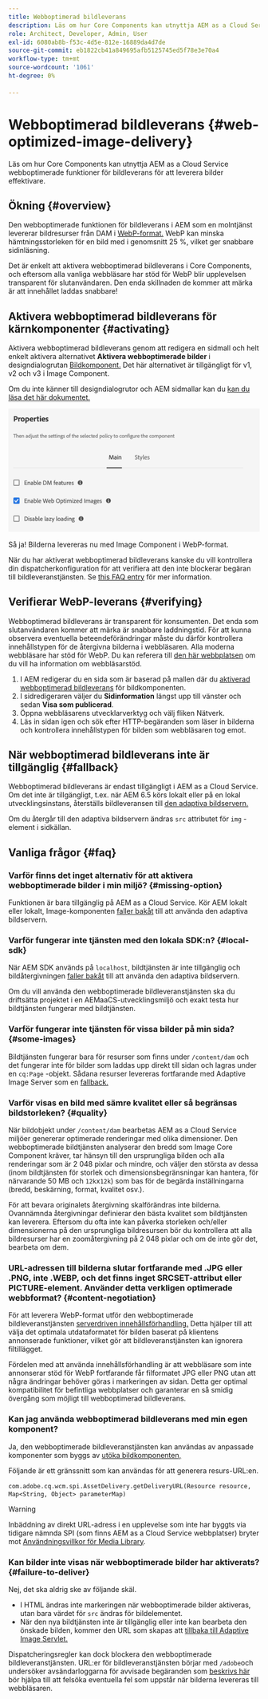 ```yaml
---
title: Webboptimerad bildleverans
description: Läs om hur Core Components kan utnyttja AEM as a Cloud Service webboptimerade funktioner för bildleverans för att leverera bilder effektivare.
role: Architect, Developer, Admin, User
exl-id: 6080ab8b-f53c-4d5e-812e-16889da4d7de
source-git-commit: eb1822cb41a849695afb5125745ed5f78e3e70a4
workflow-type: tm+mt
source-wordcount: '1061'
ht-degree: 0%

---
```


# Webboptimerad bildleverans {#web-optimized-image-delivery}

Läs om hur Core Components kan utnyttja AEM as a Cloud Service webboptimerade funktioner för bildleverans för att leverera bilder effektivare.

## Ökning {#overview}

Den webboptimerade funktionen för bildleverans i AEM som en molntjänst levererar bildresurser från DAM i [WebP-format.](https://developers.google.com/speed/webp) WebP kan minska hämtningsstorleken för en bild med i genomsnitt 25 %, vilket ger snabbare sidinläsning.

Det är enkelt att aktivera webboptimerad bildleverans i Core Components, och eftersom alla vanliga webbläsare har stöd för WebP blir upplevelsen transparent för slutanvändaren. Den enda skillnaden de kommer att märka är att innehållet laddas snabbare!

## Aktivera webboptimerad bildleverans för kärnkomponenter {#activating}

Aktivera webboptimerad bildleverans genom att redigera en sidmall och helt enkelt aktivera alternativet **Aktivera webboptimerade bilder** i designdialogrutan [Bildkomponent.](/help/components/image.md#design-dialog) Det här alternativet är tillgängligt för v1, v2 och v3 i Image Component.

Om du inte känner till designdialogrutor och AEM sidmallar kan du [kan du läsa det här dokumentet.](/help/get-started/authoring.md#pre-configuring-core-components)

![Aktivera webboptimerad bildleverans i designdialogrutan](/help/assets/web-optimized-image-delivery.png)

Så ja! Bilderna levereras nu med Image Component i WebP-format.

När du har aktiverat webboptimerad bildleverans kanske du vill kontrollera din dispatcherkonfiguration för att verifiera att den inte blockerar begäran till bildleveranstjänsten. Se [this FAQ entry](#failure-to-deliver) för mer information.

## Verifierar WebP-leverans {#verifying}

Webboptimerad bildleverans är transparent för konsumenten. Det enda som slutanvändaren kommer att märka är snabbare laddningstid. För att kunna observera eventuella beteendeförändringar måste du därför kontrollera innehållstypen för de återgivna bilderna i webbläsaren. Alla moderna webbläsare har stöd för WebP. Du kan referera till [den här webbplatsen](https://caniuse.com/webp) om du vill ha information om webbläsarstöd.

1. I AEM redigerar du en sida som är baserad på mallen där du [aktiverad webboptimerad bildleverans](#activating) för bildkomponenten.
1. I sidredigeraren väljer du **Sidinformation** längst upp till vänster och sedan **Visa som publicerad**.
1. Öppna webbläsarens utvecklarverktyg och välj fliken Nätverk.
1. Läs in sidan igen och sök efter HTTP-begäranden som läser in bilderna och kontrollera innehållstypen för bilden som webbläsaren tog emot.

## När webboptimerad bildleverans inte är tillgänglig {#fallback}

Webboptimerad bildleverans är endast tillgängligt i AEM as a Cloud Service. Om det inte är tillgängligt, t.ex. när AEM 6.5 körs lokalt eller på en lokal utvecklingsinstans, återställs bildleveransen till [den adaptiva bildservern.](/help/developing/adaptive-image-servlet.md)

Om du återgår till den adaptiva bildservern ändras `src` attributet för `img` -element i sidkällan.

## Vanliga frågor {#faq}

### Varför finns det inget alternativ för att aktivera webboptimerade bilder i min miljö? {#missing-option}

Funktionen är bara tillgänglig på AEM as a Cloud Service. Kör AEM lokalt eller lokalt, Image-komponenten [faller bakåt](#fallback) till att använda den adaptiva bildservern.

### Varför fungerar inte tjänsten med den lokala SDK:n? {#local-sdk}

När AEM SDK används på `localhost`, bildtjänsten är inte tillgänglig och bildåtergivningen [faller bakåt](#fallback) till att använda den adaptiva bildservern.

Om du vill använda den webboptimerade bildleveranstjänsten ska du driftsätta projektet i en AEMaaCS-utvecklingsmiljö och exakt testa hur bildtjänsten fungerar med bildtjänsten.

### Varför fungerar inte tjänsten för vissa bilder på min sida? {#some-images}

Bildtjänsten fungerar bara för resurser som finns under `/content/dam` och det fungerar inte för bilder som laddas upp direkt till sidan och lagras under en `cq:Page` -objekt. Sådana resurser levereras fortfarande med Adaptive Image Server som en [fallback.](#fallback)

### Varför visas en bild med sämre kvalitet eller så begränsas bildstorleken? {#quality}

När bildobjekt under `/content/dam` bearbetas AEM as a Cloud Service miljöer genererar optimerade renderingar med olika dimensioner. Den webboptimerade bildtjänsten analyserar den bredd som Image Core Component kräver, tar hänsyn till den ursprungliga bilden och alla renderingar som är 2 048 pixlar och mindre, och väljer den största av dessa (inom bildtjänsten för storlek och dimensionsbegränsningar kan hantera, för närvarande 50 MB och `12k`x`12k`) som bas för de begärda inställningarna (bredd, beskärning, format, kvalitet osv.).

För att bevara originalets återgivning skalförändras inte bilderna. Ovannämnda återgivningar definierar den bästa kvalitet som bildtjänsten kan leverera. Eftersom du ofta inte kan påverka storleken och/eller dimensionerna på den ursprungliga bildresursen bör du kontrollera att alla bildresurser har en zoomåtergivning på 2 048 pixlar och om de inte gör det, bearbeta om dem.

### URL-adressen till bilderna slutar fortfarande med .JPG eller .PNG, inte .WEBP, och det finns inget SRCSET-attribut eller PICTURE-element. Använder detta verkligen optimerade webbformat? {#content-negotiation}

För att leverera WebP-format utför den webboptimerade bildleveranstjänsten [serverdriven innehållsförhandling.](https://developer.mozilla.org/en-US/docs/Web/HTTP/Content_negotiation#server-driven_content_negotiation) Detta hjälper till att välja det optimala utdataformatet för bilden baserat på klientens annonserade funktioner, vilket gör att bildleveranstjänsten kan ignorera filtillägget.

Fördelen med att använda innehållsförhandling är att webbläsare som inte annonserar stöd för WebP fortfarande får filformatet JPG eller PNG utan att några ändringar behöver göras i markeringen av sidan. Detta ger optimal kompatibilitet för befintliga webbplatser och garanterar en så smidig övergång som möjligt till webboptimerad bildleverans.

### Kan jag använda webboptimerad bildleverans med min egen komponent?

Ja, den webboptimerade bildleveranstjänsten kan användas av anpassade komponenter som byggs av [utöka bildkomponenten,](/help/developing/customizing.md)

Följande är ett gränssnitt som kan användas för att generera resurs-URL:en.

```
com.adobe.cq.wcm.spi.AssetDelivery.getDeliveryURL(Resource resource, Map<String, Object> parameterMap)
```

>[!WARNING]
>
>Inbäddning av direkt URL-adress i en upplevelse som inte har byggts via tidigare nämnda SPI (som finns AEM as a Cloud Service webbplatser) bryter mot [Användningsvillkor för Media Library](https://experienceleague.adobe.com/docs/experience-manager-cloud-service/content/assets/admin/medialibrary.html?lang=en#use-media-library).

### Kan bilder inte visas när webboptimerade bilder har aktiverats? {#failure-to-deliver}

Nej, det ska aldrig ske av följande skäl.

* I HTML ändras inte markeringen när webboptimerade bilder aktiveras, utan bara värdet för `src` ändras för bildelementet.
* När den nya bildtjänsten inte är tillgänglig eller inte kan bearbeta den önskade bilden, kommer den URL som skapas att [tillbaka till Adaptive Image Servlet.](#fallback)

Dispatcheringsregler kan dock blockera den webboptimerade bildleveranstjänsten. URL:er för bildleveranstjänsten börjar med `/adobe`och undersöker avsändarloggarna för avvisade begäranden som [beskrivs här](https://experienceleague.adobe.com/docs/experience-manager-learn/ams/dispatcher/common-logs.html#filter-rejects) bör hjälpa till att felsöka eventuella fel som uppstår när bilderna levereras till webbläsaren.
